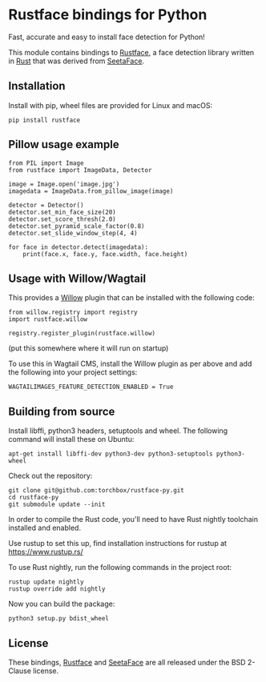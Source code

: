 # Rustface bindings for Python

Fast, accurate and easy to install face detection for Python!

This module contains bindings to [Rustface](https://github.com/atomashpolskiy/rustface),
a face detection library written in [Rust](https://www.rust-lang.org/) that was derived
from [SeetaFace](https://github.com/seetaface/SeetaFaceEngine).

## Installation

Install with pip, wheel files are provided for Linux and macOS:

    pip install rustface

## Pillow usage example

    from PIL import Image
    from rustface import ImageData, Detector

    image = Image.open('image.jpg')
    imagedata = ImageData.from_pillow_image(image)

    detector = Detector()
    detector.set_min_face_size(20)
    detector.set_score_thresh(2.0)
    detector.set_pyramid_scale_factor(0.8)
    detector.set_slide_window_step(4, 4)

    for face in detector.detect(imagedata):
        print(face.x, face.y, face.width, face.height)

## Usage with Willow/Wagtail

This provides a [Willow](https://github.com/wagtail/Willow) plugin that can be installed with the following code:

    from willow.registry import registry
    import rustface.willow

    registry.register_plugin(rustface.willow)

(put this somewhere where it will run on startup)

To use this in Wagtail CMS, install the Willow plugin as per above and add the following into your project settings:

    WAGTAILIMAGES_FEATURE_DETECTION_ENABLED = True

## Building from source

Install libffi, python3 headers, setuptools and wheel. The following command will install these on Ubuntu:

    apt-get install libffi-dev python3-dev python3-setuptools python3-wheel

Check out the repository:

    git clone git@github.com:torchbox/rustface-py.git
    cd rustface-py
    git submodule update --init

In order to compile the Rust code, you'll need to have Rust nightly toolchain installed and enabled.

Use rustup to set this up, find installation instructions for rustup at https://www.rustup.rs/

To use Rust nightly, run the following commands in the project root:

    rustup update nightly
    rustup override add nightly

Now you can build the package:

    python3 setup.py bdist_wheel

## License

These bindings, [Rustface](https://github.com/atomashpolskiy/rustface/blob/master/LICENSE) and [SeetaFace](https://github.com/seetaface/SeetaFaceEngine/blob/master/LICENSE) are all released under the BSD 2-Clause license.
